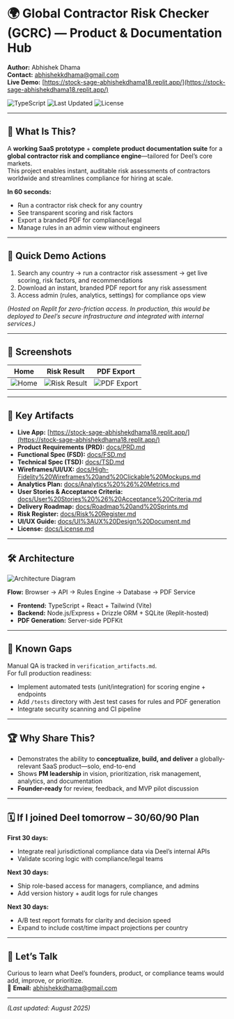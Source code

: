 # 🌍 Global Contractor Risk Checker (GCRC) — Product & Documentation Hub

**Author:** Abhishek Dhama  
**Contact:** abhishekkdhama@gmail.com  
**Live Demo:** [https://stock-sage-abhishekdhama18.replit.app/](https://stock-sage-abhishekdhama18.replit.app/)  

![TypeScript](https://img.shields.io/badge/TypeScript-93%25-blue)
![Last Updated](https://img.shields.io/badge/Updated-August%202025-brightgreen)
![License](https://img.shields.io/badge/License-MIT-yellow)

---

## 🚀 What Is This?

A **working SaaS prototype** + **complete product documentation suite** for a **global contractor risk and compliance engine**—tailored for Deel’s core markets.  
This project enables instant, auditable risk assessments of contractors worldwide and streamlines compliance for hiring at scale.

**In 60 seconds:**  
- Run a contractor risk check for any country  
- See transparent scoring and risk factors  
- Export a branded PDF for compliance/legal  
- Manage rules in an admin view without engineers

---

## 👀 Quick Demo Actions

1. Search any country → run a contractor risk assessment → get live scoring, risk factors, and recommendations  
2. Download an instant, branded PDF report for any risk assessment  
3. Access admin (rules, analytics, settings) for compliance ops view

*(Hosted on Replit for zero-friction access. In production, this would be deployed to Deel’s secure infrastructure and integrated with internal services.)*

---

## 📸 Screenshots

| Home | Risk Result | PDF Export |
|------|-------------|------------|
| ![Home](docs/screenshots/home.png) | ![Risk Result](docs/screenshots/result.png) | ![PDF Export](docs/screenshots/pdf.png) |

---

## 📁 Key Artifacts

- **Live App:** [https://stock-sage-abhishekdhama18.replit.app/](https://stock-sage-abhishekdhama18.replit.app/)
- **Product Requirements (PRD):** [docs/PRD.md](docs/PRD.md)
- **Functional Spec (FSD):** [docs/FSD.md](docs/FSD.md)
- **Technical Spec (TSD):** [docs/TSD.md](docs/TSD.md)
- **Wireframes/UI/UX:** [docs/High-Fidelity%20Wireframes%20and%20Clickable%20Mockups.md](docs/High-Fidelity%20Wireframes%20and%20Clickable%20Mockups.md)
- **Analytics Plan:** [docs/Analytics%20%26%20Metrics.md](docs/Analytics%20%26%20Metrics.md)
- **User Stories & Acceptance Criteria:** [docs/User%20Stories%20%26%20Acceptance%20Criteria.md](docs/User%20Stories%20%26%20Acceptance%20Criteria.md)
- **Delivery Roadmap:** [docs/Roadmap%20and%20Sprints.md](docs/Roadmap%20and%20Sprints.md)
- **Risk Register:** [docs/Risk%20Register.md](docs/Risk%20Register.md)
- **UI/UX Guide:** [docs/UI%3AUX%20Design%20Document.md](docs/UI%3AUX%20Design%20Document.md)
- **License:** [docs/License.md](docs/License.md)

---

## 🛠 Architecture

![Architecture Diagram](docs/architecture.png)

**Flow:** Browser → API → Rules Engine → Database → PDF Service  
- **Frontend:** TypeScript + React + Tailwind (Vite)  
- **Backend:** Node.js/Express + Drizzle ORM + SQLite (Replit-hosted)  
- **PDF Generation:** Server-side PDFKit  

---

## 🧪 Known Gaps

Manual QA is tracked in `verification_artifacts.md`.  
For full production readiness:  
- Implement automated tests (unit/integration) for scoring engine + endpoints  
- Add `/tests` directory with Jest test cases for rules and PDF generation  
- Integrate security scanning and CI pipeline

---

## 🏆 Why Share This?

- Demonstrates the ability to **conceptualize, build, and deliver** a globally-relevant SaaS product—solo, end-to-end  
- Shows **PM leadership** in vision, prioritization, risk management, analytics, and documentation  
- **Founder-ready** for review, feedback, and MVP pilot discussion

---

## 🗓 If I joined Deel tomorrow – 30/60/90 Plan

**First 30 days:**  
- Integrate real jurisdictional compliance data via Deel’s internal APIs  
- Validate scoring logic with compliance/legal teams

**Next 30 days:**  
- Ship role-based access for managers, compliance, and admins  
- Add version history + audit logs for rule changes

**Next 30 days:**  
- A/B test report formats for clarity and decision speed  
- Expand to include cost/time impact projections per country

---

## 💬 Let’s Talk

Curious to learn what Deel’s founders, product, or compliance teams would add, improve, or prioritize.  
📧 **Email:** abhishekkdhama@gmail.com  


---

*(Last updated: August 2025)*
